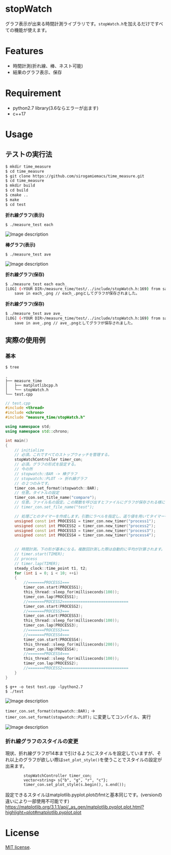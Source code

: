 # stopWatch

 
グラフ表示が出来る時間計測ライブラリです。`stopWatch.h`を加えるだけですべての機能が使えます。
 
# Features
 
* 時間計測(折れ線、棒、ネスト可能)
* 結果のグラフ表示、保存
 
# Requirement
 
* python2.7 library(3.6ならエラーが出ます)
* c++17
# Usage

## テストの実行法
 
```bash
$ mkdir time_measure
$ cd time_measure
$ git clone https://github.com/sirogamiemacs/time_measure.git
$ cd time_measure
$ mkdir build
$ cd build
$ cmake ..
$ make 
$ cd test
```
**折れ線グラフ(表示)**
```
$ ./measure_test each
```
![Image description](https://github.com/sirogamiemacs/time_measure/blob/master/img/plot_test.png)

**棒グラフ(表示)**
```
$ ./measure_test ave
```
![Image description](https://github.com/sirogamiemacs/time_measure/blob/master/img/bar_test.png)

**折れ線グラフ(保存)**
```bash
$ ./measure_test each each_
[LOG] (<YOUR DIR>/measure_time/test/../include/stopWatch.h:169) from save_file()
    save in each_.png // each_.pngとしてグラフが保存されました。
```

**折れ線グラフ(保存)**
```bash
$ ./measure_test ave ave_
[LOG] (<YOUR DIR>/measure_time/test/../include/stopWatch.h:169) from save_file()
    save in ave_.png // ave_.pngとしてグラフが保存されました。
```

## 実際の使用例
### 基本
```bash
$ tree
```
```
.
├── measure_time
│   ├── matplotlibcpp.h
│   └── stopWatch.h
└── test.cpp
```

```test.cpp
// test.cpp
#include <thread>
#include <chrono>
#include "measure_time/stopWatch.h"

using namespace std;
using namespace std::chrono;

int main()
{
    // initialize    
    // 必須。これですべてのストップウォッチを管理する。
    stopWatchController timer_con; 
    // 必須。グラフの形式を設定する。
    // 今の所
    // stopwatch::BAR -> 棒グラフ
    // stopwatch::PLOT -> 折れ線グラフ
    // の２つのみです。
    timer_con.set_format(stopwatch::BAR);
    // 任意。タイトルの設定
    timer_con.set_title_name("compare"); 
    // 任意。ファイル名の設定。この関数を呼び出すとファイルにグラフが保存される様になる。(表示はされなくなる)
    // timer_con.set_file_name("test");

    // 処理ごとのタイマーを作成します。引数にラベルを指定し、返り値を用いてタイマーを制御します。
    unsigned const int PROCESS1 = timer_con.new_timer("process1");
    unsigned const int PROCESS2 = timer_con.new_timer("process2");
    unsigned const int PROCESS3 = timer_con.new_timer("process3");
    unsigned const int PROCESS4 = timer_con.new_timer("process4");

    
    // 時間計測。下の形が基本になる。複数回計測した際は自動的に平均が計算されます。
    // timer.start(TIMER);
    // process
    // timer.lap(TIMER);
    steady_clock::time_point t1, t2;
    for (int i = 0; i < 10; ++i)
    {
        //=======PROCESS1===
        timer_con.start(PROCESS1);
        this_thread::sleep_for(milliseconds(100));
        timer_con.lap(PROCESS1);
        //=======PROCESS2=============================
        timer_con.start(PROCESS2);
        //=======PROCESS3===
        timer_con.start(PROCESS3);
        this_thread::sleep_for(milliseconds(100));
        timer_con.lap(PROCESS3);
        //=======PROCESS3===
        //=======PROCESS4===
        timer_con.start(PROCESS4);
        this_thread::sleep_for(milliseconds(200));
        timer_con.lap(PROCESS4);
        //=======PROCESS4===
        this_thread::sleep_for(milliseconds(100));
        timer_con.lap(PROCESS2);
        //=======PROCESS2=============================
    }
}
```
```
$ g++ -o test test.cpp -lpython2.7
$ ./test
```
![Image description](https://github.com/sirogamiemacs/time_measure/blob/master/img/Figure_1.png?raw=true
)

`timer_con.set_format(stopwatch::BAR);` -> `timer_con.set_format(stopwatch::PLOT);`
に変更してコンパイル、実行


![Image description](https://github.com/sirogamiemacs/time_measure/blob/master/img/test_bar2.png?raw=true
)

### 折れ線グラフのスタイルの変更
現状、折れ線グラフが14本まで引けるようにスタイルを設定していますが、それ以上のグラフが欲しい際は`set_plot_style()`を使うことでスタイルの設定が出来ます。
```
        stopWatchController timer_con;
        vector<string> s{"b", "g", "r", "c"};
        timer_con.set_plot_style(s.begin(), s.end());
```
設定できるスタイルはmatplotlib.pyplot.plotのfmtと基本同じです。(versionの違いにより一部使用不可能です)
https://matplotlib.org/3.1.1/api/_as_gen/matplotlib.pyplot.plot.html?highlight=plot#matplotlib.pyplot.plot
# License
[MIT license](https://en.wikipedia.org/wiki/MIT_License).
 
